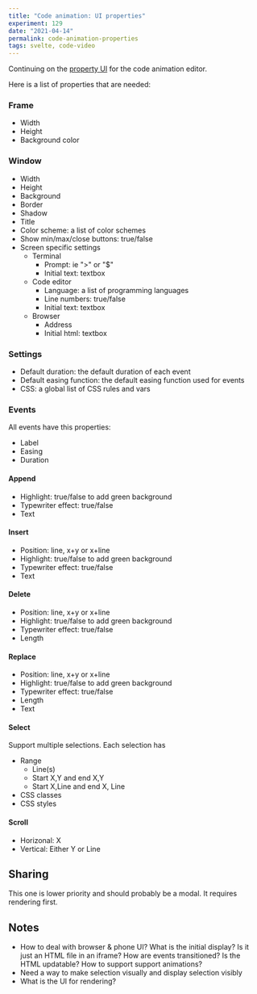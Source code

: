 ```yaml
---
title: "Code animation: UI properties"
experiment: 129
date: "2021-04-14"
permalink: code-animation-properties
tags: svelte, code-video
---
```


Continuing on the [property UI](/posts/editor-ui-with-property-editor) for the code animation editor.

Here is a list of properties that are needed:

### Frame

- Width
- Height
- Background color

### Window

- Width
- Height
- Background
- Border
- Shadow
- Title
- Color scheme: a list of color schemes
- Show min/max/close buttons: true/false
- Screen specific settings
    - Terminal
        - Prompt: ie ">" or "$"
        - Initial text: textbox
    - Code editor
        - Language: a list of programming languages
        - Line numbers: true/false
        - Initial text: textbox
    - Browser
        - Address
        - Initial html: textbox

### Settings

- Default duration: the default duration of each event
- Default easing function: the default easing function used for events
- CSS: a global list of CSS rules and vars

### Events

All events have this properties:

- Label
- Easing
- Duration

#### Append

- Highlight: true/false to add green background
- Typewriter effect: true/false
- Text

#### Insert

- Position: line, x+y or x+line
- Highlight: true/false to add green background
- Typewriter effect: true/false
- Text

#### Delete

- Position: line, x+y or x+line
- Highlight: true/false to add green background
- Typewriter effect: true/false
- Length

#### Replace


- Position: line, x+y or x+line
- Highlight: true/false to add green background
- Typewriter effect: true/false
- Length
- Text

#### Select

Support multiple selections. Each selection has

- Range
  - Line(s)
  - Start X,Y and end X,Y
  - Start X,Line and end X, Line
- CSS classes
- CSS styles

#### Scroll

- Horizonal: X
- Vertical: Either Y or Line

## Sharing

This one is lower priority and should probably be a modal. It requires rendering first.

## Notes

- How to deal with browser & phone UI? What is the initial display? Is it just an HTML file in an iframe? How are events transitioned? Is the HTML updatable? How to support support animations?
- Need a way to make selection visually and display selection visibly
- What is the UI for rendering?
